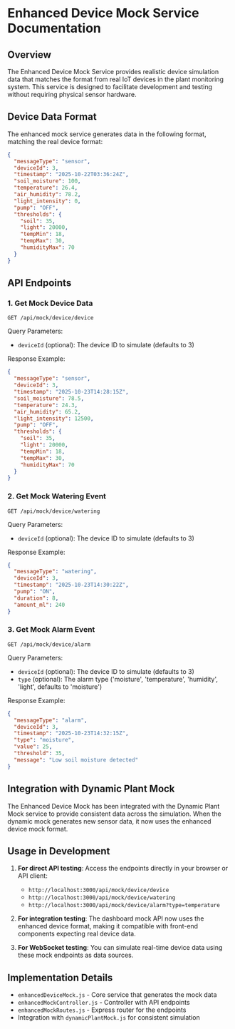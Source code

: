 # Enhanced Device Mock Service Documentation

## Overview

The Enhanced Device Mock Service provides realistic device simulation data that matches the format from real IoT devices in the plant monitoring system. This service is designed to facilitate development and testing without requiring physical sensor hardware.

## Device Data Format

The enhanced mock service generates data in the following format, matching the real device format:

```json
{
  "messageType": "sensor",
  "deviceId": 3,
  "timestamp": "2025-10-22T03:36:24Z",
  "soil_moisture": 100,
  "temperature": 26.4,
  "air_humidity": 78.2,
  "light_intensity": 0,
  "pump": "OFF",
  "thresholds": {
    "soil": 35,
    "light": 20000,
    "tempMin": 18,
    "tempMax": 30,
    "humidityMax": 70
  }
}
```

## API Endpoints

### 1. Get Mock Device Data

```
GET /api/mock/device/device
```

Query Parameters:
- `deviceId` (optional): The device ID to simulate (defaults to 3)

Response Example:
```json
{
  "messageType": "sensor",
  "deviceId": 3,
  "timestamp": "2025-10-23T14:28:15Z",
  "soil_moisture": 78.5,
  "temperature": 24.3,
  "air_humidity": 65.2,
  "light_intensity": 12500,
  "pump": "OFF",
  "thresholds": {
    "soil": 35,
    "light": 20000,
    "tempMin": 18,
    "tempMax": 30,
    "humidityMax": 70
  }
}
```

### 2. Get Mock Watering Event

```
GET /api/mock/device/watering
```

Query Parameters:
- `deviceId` (optional): The device ID to simulate (defaults to 3)

Response Example:
```json
{
  "messageType": "watering",
  "deviceId": 3,
  "timestamp": "2025-10-23T14:30:22Z",
  "pump": "ON",
  "duration": 8,
  "amount_ml": 240
}
```

### 3. Get Mock Alarm Event

```
GET /api/mock/device/alarm
```

Query Parameters:
- `deviceId` (optional): The device ID to simulate (defaults to 3)
- `type` (optional): The alarm type ('moisture', 'temperature', 'humidity', 'light', defaults to 'moisture')

Response Example:
```json
{
  "messageType": "alarm",
  "deviceId": 3,
  "timestamp": "2025-10-23T14:32:15Z",
  "type": "moisture",
  "value": 25,
  "threshold": 35,
  "message": "Low soil moisture detected"
}
```

## Integration with Dynamic Plant Mock

The Enhanced Device Mock has been integrated with the Dynamic Plant Mock service to provide consistent data across the simulation. When the dynamic mock generates new sensor data, it now uses the enhanced device mock format.

## Usage in Development

1. **For direct API testing**:
   Access the endpoints directly in your browser or API client:
   - `http://localhost:3000/api/mock/device/device`
   - `http://localhost:3000/api/mock/device/watering`
   - `http://localhost:3000/api/mock/device/alarm?type=temperature`

2. **For integration testing**:
   The dashboard mock API now uses the enhanced device format, making it compatible with front-end components expecting real device data.

3. **For WebSocket testing**:
   You can simulate real-time device data using these mock endpoints as data sources.

## Implementation Details

- `enhancedDeviceMock.js` - Core service that generates the mock data
- `enhancedMockController.js` - Controller with API endpoints
- `enhancedMockRoutes.js` - Express router for the endpoints
- Integration with `dynamicPlantMock.js` for consistent simulation